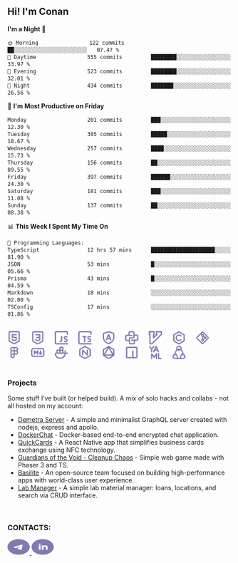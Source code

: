 ## Hi! I'm Conan

<!--START_SECTION:waka-->
**I'm a Night 🦉** 

```text
🌞 Morning                122 commits         ██░░░░░░░░░░░░░░░░░░░░░░░   07.47 % 
🌆 Daytime                555 commits         ████████░░░░░░░░░░░░░░░░░   33.97 % 
🌃 Evening                523 commits         ████████░░░░░░░░░░░░░░░░░   32.01 % 
🌙 Night                  434 commits         ███████░░░░░░░░░░░░░░░░░░   26.56 % 
```
📅 **I'm Most Productive on Friday** 

```text
Monday                   201 commits         ███░░░░░░░░░░░░░░░░░░░░░░   12.30 % 
Tuesday                  305 commits         █████░░░░░░░░░░░░░░░░░░░░   18.67 % 
Wednesday                257 commits         ████░░░░░░░░░░░░░░░░░░░░░   15.73 % 
Thursday                 156 commits         ██░░░░░░░░░░░░░░░░░░░░░░░   09.55 % 
Friday                   397 commits         ██████░░░░░░░░░░░░░░░░░░░   24.30 % 
Saturday                 181 commits         ███░░░░░░░░░░░░░░░░░░░░░░   11.08 % 
Sunday                   137 commits         ██░░░░░░░░░░░░░░░░░░░░░░░   08.38 % 
```


📊 **This Week I Spent My Time On** 

```text
💬 Programming Languages: 
TypeScript               12 hrs 57 mins      ████████████████████░░░░░   81.90 % 
JSON                     53 mins             █░░░░░░░░░░░░░░░░░░░░░░░░   05.66 % 
Prisma                   43 mins             █░░░░░░░░░░░░░░░░░░░░░░░░   04.59 % 
Markdown                 18 mins             ░░░░░░░░░░░░░░░░░░░░░░░░░   02.00 % 
TSConfig                 17 mins             ░░░░░░░░░░░░░░░░░░░░░░░░░   01.86 % 
```


<!--END_SECTION:waka-->

<br>

<div align="left">
  <img src="icons/skills/html.svg" width="30" alt="html5"/>
  <img width="15"/>
  <img src="icons/skills/css.svg" width="30" alt="css"/>
  <img width="15"/>
  <img src="icons/skills/javascript.svg" width="30" alt="javascript"/>
  <img width="15"/>
  <img src="icons/skills/typescript.svg" width="30" alt="typescript"/>
  <img width="15"/>
  <img src="icons/skills/angular.svg" width="30" alt="angular"/>
  <img width="15"/>
  <img src="icons/skills/python.svg" width="30" alt="python"/>
  <img width="15"/>
  <img src="icons/skills/vim.svg" width="30" alt="vim"/>
  <img width="15"/>
  <img src="icons/skills/c.svg" width="30" alt="c"/>
  <img width="15"/>
  <img src="icons/skills/git.svg" width="30" alt="git"/>
  <img width="15"/>
  <img src="icons/skills/figma.svg" width="30" alt="figma"/>
  <img width="15"/>
  <img src="icons/skills/markdown.svg" width="30" alt="markdown"/>
  <img width="15"/>
  <img src="icons/skills/docker.svg" width="30" alt="docker"/>
  <img width="15"/>
  <img src="icons/skills/nginx.svg" width="30" alt="nginx"/>
  <img width="15"/>
  <img src="icons/skills/graphql.svg" width="30" alt="graphql"/>
  <img width="15"/>
  <img src="icons/skills/npm.svg" width="30" alt="npm"/>
  <img width="15"/>
  <img src="icons/skills/yaml.svg" width="30" alt="yaml"/>
  <img width="15"/>
  <img src="icons/skills/linux.svg" width="30" alt="linux"/>
</div>

<br>

### Projects
Some stuff I’ve built (or helped build). A mix of solo hacks and collabs - not all hosted on my account:
- [Demetra Server](https://github.com/demetra-project/server) -  A simple and minimalist GraphQL server created with nodejs, express and apollo.
- [DockerChat](https://github.com/Nick-Maro/DockerChat) - Docker-based end-to-end encrypted chat application.
- [QuickCards](https://github.com/Pako3549/QuickCards) - A React Native app that simplifies business cards exchange using NFC technology.
- [Guardians of the Void - Cleanup Chaos](https://github.com/guardians-of-the-void/cleanup-chaos) - Simple web game made with Phaser 3 and TS.
- [Basilite](https://github.com/basilite) - An open-source team focused on building high-performance apps with world-class user experience.
- [Lab Manager](https://github.com/blvckspider/it-lab-manager) - A simple lab material manager: loans, locations, and search via CRUD interface.

<br>

### CONTACTS:
<div align="left">
  <a href="https://t.me/gkkconan">
    <img src="icons/contacts/telegram.svg" width="50" height="35" alt="telegram"/>
  </a>
  <a href="https://www.linkedin.com/in/gkkconan">
    <img src="icons/contacts/linkedin.svg" width="50" height="35" alt="linkedin"/>
  </a>
</div>